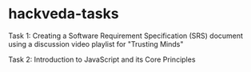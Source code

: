 # hackveda-tasks

Task 1: Creating a Software Requirement Specification (SRS) document using a discussion video playlist for "Trusting Minds" 


Task 2: Introduction to JavaScript and its Core Principles 
        
